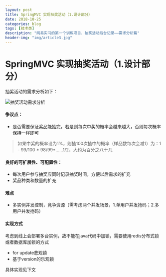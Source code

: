 ```yaml
---
layout: post
title: SpringMVC 实现抽奖活动（1.设计部分）
date: 2018-10-25
categories: blog
tags: [技术类]
description: "网易实习的第一个训练项目，抽奖活动后台记录——需求分析篇"
header-img: "img/article3.jpg"
---
```


# SpringMVC 实现抽奖活动（1.设计部分）

抽奖活动的需求分析如下：

![抽奖活动需求分析](https://apiao-1258505467.cos.ap-chengdu.myqcloud.com/blog_pic/%E6%8A%BD%E5%A5%96%E6%B4%BB%E5%8A%A8%E9%9C%80%E6%B1%82%E5%88%86%E6%9E%90.png)

#### 争议点：
- 是否需要保证奖品能抽完，若是则每次中奖的概率会越来越大，否则每次概率保持一样即可
> 如果中奖的概率设为1%，则抽100次抽中的概率（样品数每次会减1）为：1 - 99/100 * 98/99*......1/2，大约为百分之八十几

#### 良好的可扩展性、可配置性：
- 每次用户参与抽奖应同时记录抽奖时间，方便以后需求的扩充
- 奖品种类和数量的扩充

#### 难点
- 多实例并发控制，竞争资源（需考虑两个并发场景，1.单用户并发抢码；2.多用户并发抢码）

#### 实现方式
考虑到线上会部署多台实例，故不能在java代码中加锁，需要使用redis分布式锁或者数据库加锁的方式
- for update悲观锁
- 基于version的乐观锁

具体实现见下文
